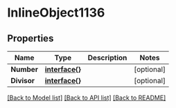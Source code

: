 # InlineObject1136

## Properties

Name | Type | Description | Notes
------------ | ------------- | ------------- | -------------
**Number** | [**interface{}**](.md) |  | [optional] 
**Divisor** | [**interface{}**](.md) |  | [optional] 

[[Back to Model list]](../README.md#documentation-for-models) [[Back to API list]](../README.md#documentation-for-api-endpoints) [[Back to README]](../README.md)


